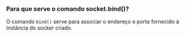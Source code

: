 ### Para que serve o comando socket.bind()?

O comando `bind()` serve para associar o endereço e porta fornecido à instância do socker criado. 
